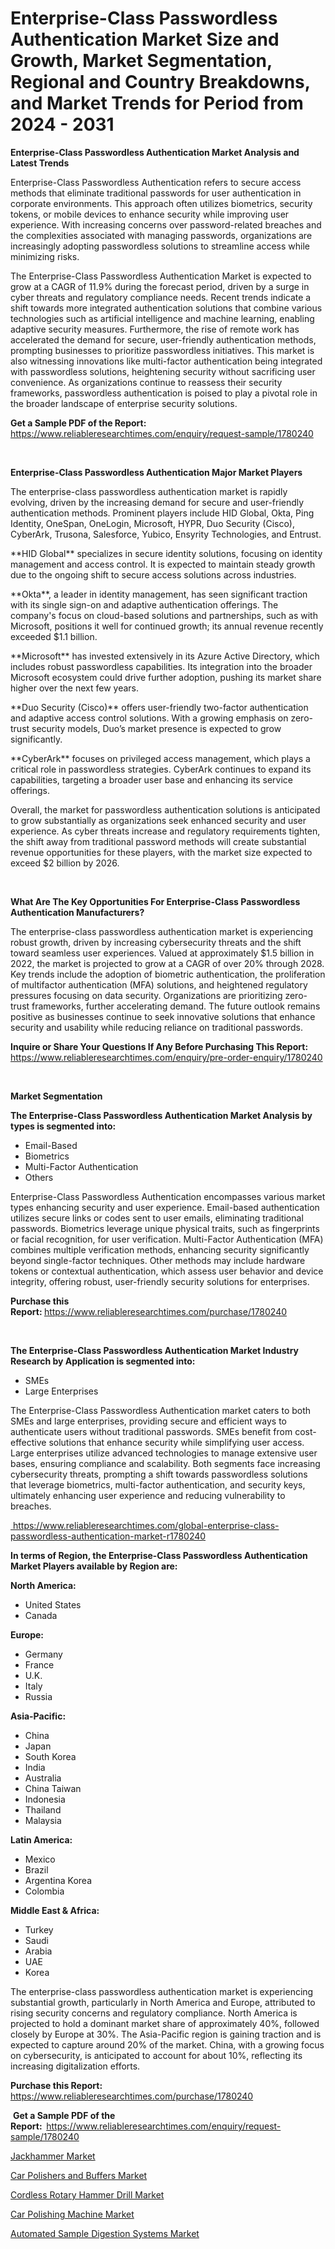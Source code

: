 <p><h1>Enterprise-Class Passwordless Authentication Market Size and Growth, Market Segmentation, Regional and Country Breakdowns, and Market Trends for Period from 2024 -  2031</h1></p><p><strong>Enterprise-Class Passwordless Authentication Market Analysis and Latest Trends</strong></p>
<p><p>Enterprise-Class Passwordless Authentication refers to secure access methods that eliminate traditional passwords for user authentication in corporate environments. This approach often utilizes biometrics, security tokens, or mobile devices to enhance security while improving user experience. With increasing concerns over password-related breaches and the complexities associated with managing passwords, organizations are increasingly adopting passwordless solutions to streamline access while minimizing risks.</p><p>The Enterprise-Class Passwordless Authentication Market is expected to grow at a CAGR of 11.9% during the forecast period, driven by a surge in cyber threats and regulatory compliance needs. Recent trends indicate a shift towards more integrated authentication solutions that combine various technologies such as artificial intelligence and machine learning, enabling adaptive security measures. Furthermore, the rise of remote work has accelerated the demand for secure, user-friendly authentication methods, prompting businesses to prioritize passwordless initiatives. This market is also witnessing innovations like multi-factor authentication being integrated with passwordless solutions, heightening security without sacrificing user convenience. As organizations continue to reassess their security frameworks, passwordless authentication is poised to play a pivotal role in the broader landscape of enterprise security solutions.</p></p>
<p><strong>Get a Sample PDF of the Report:&nbsp;</strong> <a href="https://www.reliableresearchtimes.com/enquiry/request-sample/1780240?utm_campaign=1455&utm_medium=2&utm_source=Github&utm_content=ia&utm_term=09102024&utm_id=enterprise-class-passwordless-authentication">https://www.reliableresearchtimes.com/enquiry/request-sample/1780240</a></p>
<p>&nbsp;</p>
<p><strong>Enterprise-Class Passwordless Authentication Major Market Players</strong></p>
<p><p>The enterprise-class passwordless authentication market is rapidly evolving, driven by the increasing demand for secure and user-friendly authentication methods. Prominent players include HID Global, Okta, Ping Identity, OneSpan, OneLogin, Microsoft, HYPR, Duo Security (Cisco), CyberArk, Trusona, Salesforce, Yubico, Ensyrity Technologies, and Entrust.</p><p>**HID Global** specializes in secure identity solutions, focusing on identity management and access control. It is expected to maintain steady growth due to the ongoing shift to secure access solutions across industries.</p><p>**Okta**, a leader in identity management, has seen significant traction with its single sign-on and adaptive authentication offerings. The company's focus on cloud-based solutions and partnerships, such as with Microsoft, positions it well for continued growth; its annual revenue recently exceeded $1.1 billion.</p><p>**Microsoft** has invested extensively in its Azure Active Directory, which includes robust passwordless capabilities. Its integration into the broader Microsoft ecosystem could drive further adoption, pushing its market share higher over the next few years.</p><p>**Duo Security (Cisco)** offers user-friendly two-factor authentication and adaptive access control solutions. With a growing emphasis on zero-trust security models, Duo’s market presence is expected to grow significantly.</p><p>**CyberArk** focuses on privileged access management, which plays a critical role in passwordless strategies. CyberArk continues to expand its capabilities, targeting a broader user base and enhancing its service offerings.</p><p>Overall, the market for passwordless authentication solutions is anticipated to grow substantially as organizations seek enhanced security and user experience. As cyber threats increase and regulatory requirements tighten, the shift away from traditional password methods will create substantial revenue opportunities for these players, with the market size expected to exceed $2 billion by 2026.</p></p>
<p>&nbsp;</p>
<p><strong>What Are The Key Opportunities For Enterprise-Class Passwordless Authentication Manufacturers?</strong></p>
<p><p>The enterprise-class passwordless authentication market is experiencing robust growth, driven by increasing cybersecurity threats and the shift toward seamless user experiences. Valued at approximately $1.5 billion in 2022, the market is projected to grow at a CAGR of over 20% through 2028. Key trends include the adoption of biometric authentication, the proliferation of multifactor authentication (MFA) solutions, and heightened regulatory pressures focusing on data security. Organizations are prioritizing zero-trust frameworks, further accelerating demand. The future outlook remains positive as businesses continue to seek innovative solutions that enhance security and usability while reducing reliance on traditional passwords.</p></p>
<p><strong>Inquire or Share Your Questions If Any Before Purchasing This Report:</strong> <a href="https://www.reliableresearchtimes.com/enquiry/pre-order-enquiry/1780240?utm_campaign=1455&utm_medium=2&utm_source=Github&utm_content=ia&utm_term=09102024&utm_id=enterprise-class-passwordless-authentication">https://www.reliableresearchtimes.com/enquiry/pre-order-enquiry/1780240</a></p>
<p>&nbsp;</p>
<p><strong>Market Segmentation</strong></p>
<p><strong>The Enterprise-Class Passwordless Authentication Market Analysis by types is segmented into:</strong></p>
<p><ul><li>Email-Based</li><li>Biometrics</li><li>Multi-Factor Authentication</li><li>Others</li></ul></p>
<p><p>Enterprise-Class Passwordless Authentication encompasses various market types enhancing security and user experience. Email-based authentication utilizes secure links or codes sent to user emails, eliminating traditional passwords. Biometrics leverage unique physical traits, such as fingerprints or facial recognition, for user verification. Multi-Factor Authentication (MFA) combines multiple verification methods, enhancing security significantly beyond single-factor techniques. Other methods may include hardware tokens or contextual authentication, which assess user behavior and device integrity, offering robust, user-friendly security solutions for enterprises.</p></p>
<p><strong>Purchase this Report:&nbsp;</strong><a href="https://www.reliableresearchtimes.com/purchase/1780240?utm_campaign=1455&utm_medium=2&utm_source=Github&utm_content=ia&utm_term=09102024&utm_id=enterprise-class-passwordless-authentication">https://www.reliableresearchtimes.com/purchase/1780240</a></p>
<p>&nbsp;</p>
<p><strong>The Enterprise-Class Passwordless Authentication Market Industry Research by Application is segmented into:</strong></p>
<p><ul><li>SMEs</li><li>Large Enterprises</li></ul></p>
<p><p>The Enterprise-Class Passwordless Authentication market caters to both SMEs and large enterprises, providing secure and efficient ways to authenticate users without traditional passwords. SMEs benefit from cost-effective solutions that enhance security while simplifying user access. Large enterprises utilize advanced technologies to manage extensive user bases, ensuring compliance and scalability. Both segments face increasing cybersecurity threats, prompting a shift towards passwordless solutions that leverage biometrics, multi-factor authentication, and security keys, ultimately enhancing user experience and reducing vulnerability to breaches.</p></p>
<p><a href="https://www.reliableresearchtimes.com/global-enterprise-class-passwordless-authentication-market-r1780240?utm_campaign=1455&utm_medium=2&utm_source=Github&utm_content=ia&utm_term=09102024&utm_id=enterprise-class-passwordless-authentication">&nbsp;https://www.reliableresearchtimes.com/global-enterprise-class-passwordless-authentication-market-r1780240</a></p>
<p><strong>In terms of Region, the Enterprise-Class Passwordless Authentication Market Players available by Region are:</strong></p>
<p>
    <p> <strong> North America: </strong>
        <ul>
            <li>United States</li>
            <li>Canada</li>
        </ul>
        </p> 
    <p> <strong> Europe: </strong>
        <ul>
            <li>Germany</li>
            <li>France</li>
            <li>U.K.</li>
            <li>Italy</li>
            <li>Russia</li>
        </ul>
        </p> 
    <p> <strong> Asia-Pacific: </strong>
        <ul>
            <li>China</li>
            <li>Japan</li>
            <li>South Korea</li>
            <li>India</li>
            <li>Australia</li>
            <li>China Taiwan</li>
            <li>Indonesia</li>
            <li>Thailand</li>
            <li>Malaysia</li>
        </ul>
        </p> 
    <p> <strong> Latin America: </strong>
        <ul>
            <li>Mexico</li>
            <li>Brazil</li>
            <li>Argentina Korea</li>
            <li>Colombia</li>
        </ul>
        </p> 
    <p> <strong> Middle East & Africa: </strong>
        <ul>
            <li>Turkey</li>
            <li>Saudi</li>
            <li>Arabia</li>
            <li>UAE</li>
            <li>Korea</li>
        </ul>
    </p>
    </p>
<p><p>The enterprise-class passwordless authentication market is experiencing substantial growth, particularly in North America and Europe, attributed to rising security concerns and regulatory compliance. North America is projected to hold a dominant market share of approximately 40%, followed closely by Europe at 30%. The Asia-Pacific region is gaining traction and is expected to capture around 20% of the market. China, with a growing focus on cybersecurity, is anticipated to account for about 10%, reflecting its increasing digitalization efforts.</p></p>
<p><strong>Purchase this Report: </strong><a href="https://www.reliableresearchtimes.com/purchase/1780240?utm_campaign=1455&utm_medium=2&utm_source=Github&utm_content=ia&utm_term=09102024&utm_id=enterprise-class-passwordless-authentication">https://www.reliableresearchtimes.com/purchase/1780240</a></p>
<p>&nbsp;<strong>Get a Sample PDF of the Report:&nbsp;&nbsp;</strong><a href="https://www.reliableresearchtimes.com/enquiry/request-sample/1780240?utm_campaign=1455&utm_medium=2&utm_source=Github&utm_content=ia&utm_term=09102024&utm_id=enterprise-class-passwordless-authentication">https://www.reliableresearchtimes.com/enquiry/request-sample/1780240</a></p>
<p><strong></strong></p>
<p><p><a href="https://www.linkedin.com/pulse/jackhammer-market-size-growing-cagr-83-report-covers-analysis-fhamf?trackingId=IY4fMRNnTNmk9GXy36%2FhNg%3D%3D&utm_campaign=1455&utm_medium=2&utm_source=Github&utm_content=ia&utm_term=09102024&utm_id=enterprise-class-passwordless-authentication">Jackhammer Market</a></p><p><a href="https://www.linkedin.com/pulse/car-polishers-buffers-market-industry-landscape-growth-zrive?trackingId=pfwKFDklQn%2BThUBj8PexNw%3D%3D&utm_campaign=1455&utm_medium=2&utm_source=Github&utm_content=ia&utm_term=09102024&utm_id=enterprise-class-passwordless-authentication">Car Polishers and Buffers Market</a></p><p><a href="https://www.linkedin.com/pulse/cordless-rotary-hammer-drill-market-trends-detailed-study-its-vr1jf?trackingId=EGtPrjGIQwWiGJmAkKZSIQ%3D%3D&utm_campaign=1455&utm_medium=2&utm_source=Github&utm_content=ia&utm_term=09102024&utm_id=enterprise-class-passwordless-authentication">Cordless Rotary Hammer Drill Market</a></p><p><a href="https://www.linkedin.com/pulse/car-polishing-machine-market-growth-segmentation-regional-c1ssf?trackingId=MOf2IMC9TN2K1rc0ygDuDA%3D%3D&utm_campaign=1455&utm_medium=2&utm_source=Github&utm_content=ia&utm_term=09102024&utm_id=enterprise-class-passwordless-authentication">Car Polishing Machine Market</a></p><p><a href="https://github.com/AshikRahman665/Market-Research-Report-List-1/blob/main/automated-sample-digestion-systems-market.md?utm_campaign=1455&utm_medium=2&utm_source=Github&utm_content=ia&utm_term=09102024&utm_id=enterprise-class-passwordless-authentication">Automated Sample Digestion Systems Market</a></p></p>